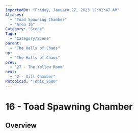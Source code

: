 ```yaml
---
ImportedOn: "Friday, January 27, 2023 12:02:47 AM"
Aliases:
  - "Toad Spawning Chamber"
  - "Area 16"
Category: "Scene"
Tags:
  - "Category/Scene"
parent:
  - "The Halls of Chaos"
up:
  - "The Halls of Chaos"
prev:
  - "27 - The Yellow Room"
next:
  - "2 - Xill Chamber"
RWtopicId: "Topic_9580"
---
```

# 16 - Toad Spawning Chamber
## Overview
